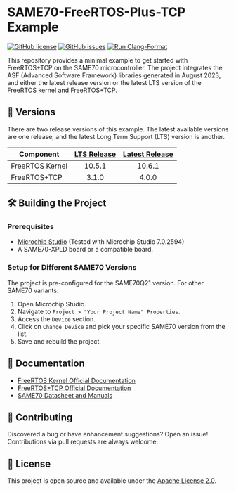 # SAME70-FreeRTOS-Plus-TCP Example

[![GitHub license](https://img.shields.io/badge/License-Apache%202.0-blue.svg)](https://github.com/Peter-Herrmann/SAME70-FreeRTOS-Plus-TCP/blob/main/LICENSE)
[![GitHub issues](https://img.shields.io/github/issues/Peter-Herrmann/SAME70-FreeRTOS-Plus-TCP)](https://github.com/Peter-Herrmann/SAME70-FreeRTOS-Plus-TCP/issues)
[![Run Clang-Format](https://github.com/Peter-Herrmann/SAME70-FreeRTOS-Plus-TCP/actions/workflows/format.yml/badge.svg)](https://github.com/Peter-Herrmann/SAME70-FreeRTOS-Plus-TCP/actions/workflows/format.yml)

This repository provides a minimal example to get started with FreeRTOS+TCP on the SAME70 microcontroller. The project integrates the ASF (Advanced Software Framework) libraries generated in August 2023, and either the latest release version or the latest LTS version of the FreeRTOS kernel and FreeRTOS+TCP.

## 📔 Versions

There are two release versions of this example. The latest available versions are one release, and the latest Long Term Support (LTS) version is another.

| Component       | [LTS Release](https://github.com/Peter-Herrmann/SAME70-FreeRTOS-Plus-TCP/tree/release/lts) | [Latest Release](https://github.com/Peter-Herrmann/SAME70-FreeRTOS-Plus-TCP/tree/release/latest) |
|-----------------|:-----------:|:--------------:|
| FreeRTOS Kernel | 10.5.1      | 10.6.1         |
| FreeRTOS+TCP    | 3.1.0       | 4.0.0          |

## 🛠 Building the Project

### Prerequisites

- [Microchip Studio](https://www.microchip.com/mplab/microchip-studio) (Tested with Microchip Studio 7.0.2594)
- A SAME70-XPLD board or a compatible board.

### Setup for Different SAME70 Versions

The project is pre-configured for the SAME70Q21 version. For other SAME70 variants:

1. Open Microchip Studio.
2. Navigate to `Project > "Your Project Name" Properties`.
3. Access the `Device` section.
4. Click on `Change Device` and pick your specific SAME70 version from the list.
5. Save and rebuild the project.

## 📖 Documentation
- [FreeRTOS Kernel Official Documentation](https://www.freertos.org/RTOS.html)
- [FreeRTOS+TCP Official Documentation](https://www.freertos.org/FreeRTOS-Plus/FreeRTOS_Plus_TCP/index.html)
- [SAME70 Datasheet and Manuals](https://www.microchip.com/wwwproducts/en/ATSAME70)

## 🤝 Contributing

Discovered a bug or have enhancement suggestions? Open an issue! Contributions via pull requests are always welcome.

## 📜 License

This project is open source and available under the [Apache License 2.0](LICENSE).

